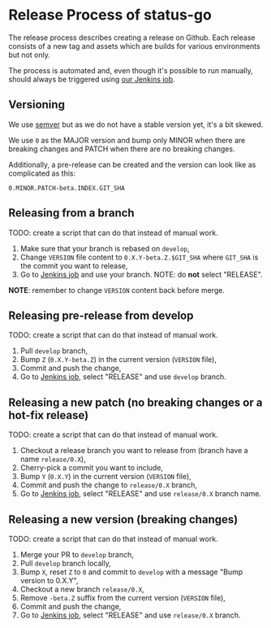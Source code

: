 # Release Process of status-go

The release process describes creating a release on Github. Each release consists of a new tag and assets which are builds for various environments but not only.

The process is automated and, even though it's possible to run manually, should always be triggered using [our Jenkins job](https://ci.status.im/job/status-go/job/parallel/).

## Versioning

We use [semver](https://semver.org/) but as we do not have a stable version yet, it's a bit skewed.

We use `0` as the MAJOR version and bump only MINOR when there are breaking changes and PATCH when there are no breaking changes.

Additionally, a pre-release can be created and the version can look like as complicated as this:
```
0.MINOR.PATCH-beta.INDEX.GIT_SHA
```

## Releasing from a branch

TODO: create a script that can do that instead of manual work.

1. Make sure that your branch is rebased on `develop`,
1. Change `VERSION` file content to `0.X.Y-beta.Z.$GIT_SHA` where `GIT_SHA` is the commit you want to release,
1. Go to [Jenkins job](https://ci.status.im/job/status-go/job/parallel/) and use your branch. NOTE: do **not** select "RELEASE".

**NOTE**: remember to change `VERSION` content back before merge.

## Releasing pre-release from develop

TODO: create a script that can do that instead of manual work.

1. Pull `develop` branch,
1. Bump `Z` (`0.X.Y-beta.Z`) in the current version (`VERSION` file),
1. Commit and push the change,
1. Go to [Jenkins job](https://ci.status.im/job/status-go/job/parallel/), select "RELEASE" and use `develop` branch.

## Releasing a new patch (no breaking changes or a hot-fix release)

TODO: create a script that can do that instead of manual work.

1. Checkout a release branch you want to release from (branch have a name `release/0.X`),
1. Cherry-pick a commit you want to include,
1. Bump `Y` (`0.X.Y`) in the current version (`VERSION` file),
1. Commit and push the change to `release/0.X` branch,
1. Go to [Jenkins job](https://ci.status.im/job/status-go/job/parallel/), select "RELEASE" and use `release/0.X` branch name.

## Releasing a new version (breaking changes)

TODO: create a script that can do that instead of manual work.

1. Merge your PR to `develop` branch,
1. Pull `develop` branch locally,
1. Bump `X`, reset `Z` to `0` and commit to `develop` with a message "Bump version to 0.X.Y",
1. Checkout a new branch `release/0.X`,
1. Remove `-beta.Z` suffix from the current version (`VERSION` file),
1. Commit and push the change,
1. Go to [Jenkins job](https://ci.status.im/job/status-go/job/parallel/), select "RELEASE" and use `release/0.X` branch.
